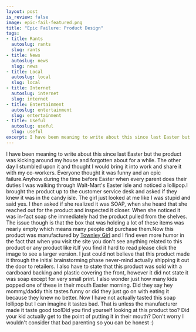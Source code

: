 ```yaml
--- 
layout: post
is_review: false
image: epic-fail-featured.png
title: "Epic Failure: Product Design"
tags: 
- title: Rants
  autoslug: rants
  slug: rants
- title: News
  autoslug: news
  slug: news
- title: Local
  autoslug: local
  slug: local
- title: Internet
  autoslug: internet
  slug: internet
- title: Entertainment
  autoslug: entertainment
  slug: entertainment
- title: Useful
  autoslug: useful
  slug: useful
excerpt: I have been meaning to write about this since last Easter but the product was kicking around my house and forgotten about for a while.  The other day I stumbled upon it and thought I would bring it into work and share it with my co-workers.  Everyone thought it was funny and an epic failure.
---
```

I have been meaning to write about this since last Easter but the product was kicking around my house and forgotten about for a while.  The other day I stumbled upon it and thought I would bring it into work and share it with my co-workers.  Everyone thought it was funny and an epic failure.Anyhow during the time before Easter when every parent does their duties I was walking through Walt-Mart's Easter isle and noticed a lollipop.I brought the product up to the customer service desk and asked if they knew it was in the candy isle.  The girl just looked at me like I was stupid and said yes.  I then asked if she realized it was SOAP, when she heard that she reached out for the product and inspected it closer.  When she noticed it was in-fact soap she immediately had the product pulled from the shelves.  The issue though is that the box that was holding a lot of these items was nearly empty which means many people did purchase them.Now this product was manufactured by [Townley Girl](http://www.townleygirl.com) and I find even more humor in the fact that when you visit the site you don't see anything related to this product or any product like it.If you find it hard to read please click the image to see a larger version.  I just could not believe that this product made it through the initial brainstorming phase never-mind actually shipping it out the door to retailers.  I also have to state that this product was sold with a cardboard backing and plastic covering the front, however it did not state it was soap except for very small print.  I also wonder just how many kids popped one of these in their mouth Easter morning.  Did they say hey mommy/daddy this tastes funny or did they just go on with eating it because they knew no better.  Now I have not actually tasted this soap lollipop but I can imagine it tastes bad.  That is unless the manufacturer made it taste good too!Did you find yourself looking at this product too?  Did your kid actually get to the point of putting it in their mouth?  Don't worry I wouldn't consider that bad parenting so you can be honest :)
